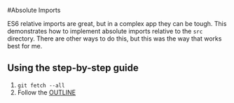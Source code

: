 #Absolute Imports

ES6 relative imports are great, but in a complex app they can be tough. This demonstrates how to implement absolute imports relative to the `src` directory. There are other ways to do this, but this was the way that works best for me.

## Using the step-by-step guide
1. `git fetch --all`
2. Follow the [OUTLINE](OUTLINE.md)
